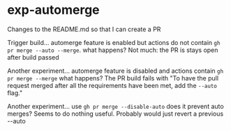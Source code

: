 # exp-automerge

Changes to the README.md so that I can create a PR

Trigger build... automerge feature is enabled but actions do not contain `gh pr merge --auto --merge`. what happens? Not much: the PR is stays open after build passed


Another experiment... automerge feature is disabled and actions contain `gh pr merge --merge` what happens? The PR build fails with "To have the pull request merged after all the requirements have been met, add the `--auto` flag." 


Another experiment... use `gh pr merge --disable-auto` does it prevent auto merges? Seems to do nothing useful. Probably would just revert a previous --auto